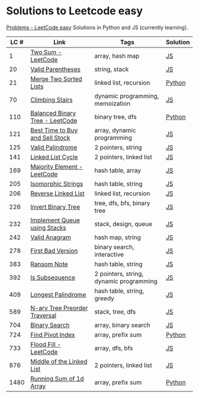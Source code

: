 # Solutions to Leetcode easy
[Problems - LeetCode easy](https://leetcode.com/problemset/all/?difficulty=EASY&page=1)
Solutions in Python and JS (currently learning).

| LC # | Link                                                                                              | Tags                                    | Solution                                                |
| ---- | ------------------------------------------------------------------------------------------------- | --------------------------------------- | ------------------------------------------------------- |
| 1    | [Two Sum - LeetCode](https://leetcode.com/problems/two-sum/description/)                          | array, hash map                         | [JS](leetcode_easy/1_two_sum.js)                        |
| 20   | [Valid Parentheses](https://leetcode.com/problems/valid-parentheses/)                             | string, stack                           | [JS](leetcode_easy/20_valid_parentheses.js)             |
| 21   | [Merge Two Sorted Lists](https://leetcode.com/problems/merge-two-sorted-lists/)                   | linked list, recursion                  | [Python](leetcode_easy/21_merge_2_sorted_lists.py)      |
| 70   | [Climbing Stairs](https://leetcode.com/problems/climbing-stairs/)                                 | dynamic programming, memoization        | [JS](leetcode_easy/70_climbing_stairs.js)               |
| 110  | [Balanced Binary Tree - LeetCode](https://leetcode.com/problems/balanced-binary-tree/)            | binary tree, dfs                        | [Python](leetcode_easy/110_balanced_binary_tree.js)     |
| 121  | [Best Time to Buy and Sell Stock](https://leetcode.com/problems/best-time-to-buy-and-sell-stock/) | array, dynamic programming              | [JS](leetcode_easy/121_best_time_stocks.js)             |
| 125  | [Valid Palindrome](https://leetcode.com/problems/valid-palindrome/)                               | 2 pointers, string                      | [JS](leetcode_easy/125_valid_palindrome.js)             |
| 141  | [Linked List Cycle](https://leetcode.com/problems/linked-list-cycle/)                             | 2 pointers, linked list                 | [JS](leetcode_easy/141_linked_list_cycle.js)            |
| 169  | [Majority Element - LeetCode](https://leetcode.com/problems/majority-element/)                    | hash table, array                       | [JS](leetcode_easy/169_majority_element.js)             |
| 205  | [Isomorphic Strings](https://leetcode.com/problems/isomorphic-strings/description/)               | hash table, string                      | [JS](leetcode_easy/205_isomorphic_strings.js)           |
| 206  | [Reverse Linked List](https://leetcode.com/problems/reverse-linked-list/)                         | linked list, recursion                  | [JS](leetcode_easy/206_reverse_linked_list.js)          |
| 226  | [Invert Binary Tree](https://leetcode.com/problems/invert-binary-tree/)                           | tree, dfs, bfs, binary tree             | [JS](leetcode_easy/226_invert_binary_tree.js)           |
| 232  | [Implement Queue using Stacks](https://leetcode.com/problems/implement-queue-using-stacks/)       | stack, design, queue                    | [JS](leetcode_easy/232_implement_queue_using_stacks.js) |
| 242  | [Valid Anagram](https://leetcode.com/problems/valid-anagram/)                                     | hash map, string                        | [JS](leetcode_easy/242_valid_anagram.js)                |
| 278  | [First Bad Version](https://leetcode.com/problems/first-bad-version/)                             | binary search, interactive              | [JS](leetcode_easy/278_first_bad_version.js)            |
| 383  | [Ransom Note](https://leetcode.com/problems/ransom-note/)                                         | hash table, string                      | [JS](leetcode_easy/383_ransom_note.js)                  |
| 392  | [Is Subsequence](https://leetcode.com/problems/is-subsequence/description/)                       | 2 pointers, string, dynamic programming | [JS](leetcode_easy/392_is_subsequence.js)               |
| 409  | [Longest Palindrome](https://leetcode.com/problems/longest-palindrome/)                           | hash table, string, greedy              | [JS](leetcode_easy/409_longest_palindrome.js)           |
| 589  | [N-ary Tree Preorder Traversal](https://leetcode.com/problems/n-ary-tree-preorder-traversal/)     | stack, tree, dfs                        | [JS](leetcode_easy/589_nary_tree_preorder.js)           |
| 704  | [Binary Search](https://leetcode.com/problems/binary-search/)                                     | array, binary search                    | [JS](leetcode_easy/704_binary_search.js)                |
| 724  | [Find Pivot Index](https://leetcode.com/problems/find-pivot-index/description/)                   | array, prefix sum                       | [Python](leetcode_easy/724_pivot_index.py)              |
| 733  | [Flood Fill - LeetCode](https://leetcode.com/problems/flood-fill/description/)                    | array, dfs, bfs                         | [JS](leetcode_easy/733_flood_fill.js)                   |
| 876  | [Middle of the Linked List](https://leetcode.com/problems/middle-of-the-linked-list/)             | 2 pointers, linked list                 | [JS](leetcode_easy/876_middle_of_linked_list.js)        |
| 1480 | [Running Sum of 1d Array](https://leetcode.com/problems/running-sum-of-1d-array/)                 | array, prefix sum                       | [Python](proleetcode_easyblems/1480_running_sum.md)     |
